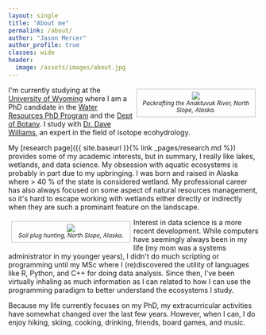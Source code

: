 ```yaml
---
layout: single
title: "About me"
permalink: /about/
author: "Jason Mercer"
author_profile: true
classes: wide
header:
  image: /assets/images/about.jpg
---
```


<style type="text/css">
figure-right {
  float: right;
  width: 45%;
  text-align: center;
  font-style: italic;
  font-size: smaller;
  text-indent: 0;
  border: thin silver solid;
  margin: 0.5em;
  padding: 0.5em;
}
</style>

<style type="text/css">
figure-left {
  float: left;
  width: 45%;
  text-align: center;
  font-style: italic;
  font-size: smaller;
  text-indent: 0;
  border: thin silver solid;
  margin: 0.5em;
  padding: 0.5em;
}
</style>

<figure-right>
  <img src= "{{ "/assets/images/about-viking.jpg" | absolute_url }}">
  <figcaption>Packrafting the Anaktuvuk River, North Slope, Alaska.</figcaption>
</figure-right>

I'm currently studying at the [University of Wyoming](http://www.uwyo.edu) where I am a PhD candidate in the [Water Resources PhD Program](http://www.uwyo.edu/wrese/) and the [Dept of Botany](http://www.uwyo.edu/botany/). I study with [Dr. Dave Williams](http://www.uwyo.edu/dgw/home.html), an expert in the field of isotope ecohydrology.

My [research page]({{ site.baseurl }}{% link _pages/research.md %}) provides some of my academic interests, but in summary, I really like lakes, wetlands, and data science. My obsession with aquatic ecosystems is probably in part due to my upbringing. I was born and raised in Alaska where > 40 % of the state is considered wetland. My professional career has also always focused on some aspect of natural resources management, so it's hard to escape working with wetlands either directly or indirectly when they are such a prominant feature on the landscape. 

<figure-left>
  <img src= "{{ "/assets/images/about-soil.jpg" | absolute_url }}">
  <figcaption>Soil plug hunting, North Slope, Alaska.</figcaption>
</figure-left>

Interest in data science is a more recent development. While computers have seemingly always been in my life (my mom was a systems administrator in my younger years), I didn't do much scripting or programming until my MSc where I (re)discovered the utility of languages like R, Python, and C++ for doing data analysis. Since then, I've been virtually inhaling as much information as I can related to how I can use the programming paradigm to better understand the ecosystems I study.

Because my life currently focuses on my PhD, my extracurricular activities have somewhat changed over the last few years. However, when I can, I do enjoy hiking, skiing, cooking, drinking, friends, board games, and music.
